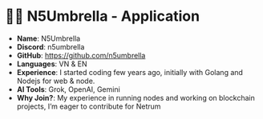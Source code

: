 #  🧑‍💻 N5Umbrella - Application

- **Name**: N5Umbrella
- **Discord**: n5umbrella
- **GitHub**: https://github.com/n5umbrella
- **Languages**: VN & EN
- **Experience**:  I started coding few years ago, initially with Golang and Nodejs for web & node.
- **AI Tools**: Grok, OpenAI, Gemini
- **Why Join?**:  My experience in running nodes and working on blockchain projects, I’m eager to contribute for Netrum
